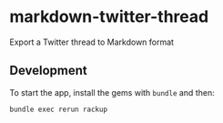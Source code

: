 # markdown-twitter-thread
Export a Twitter thread to Markdown format

## Development

To start the app, install the gems with `bundle` and then:

```
bundle exec rerun rackup
```
